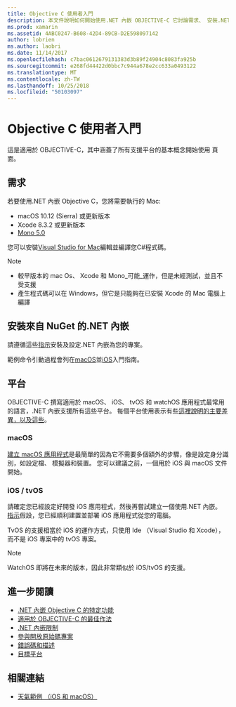 ```yaml
---
title: Objective C 使用者入門
description: 本文件說明如何開始使用.NET 內嵌 OBJECTIVE-C 它討論需求、 安裝.NET 內嵌從 NuGet 和支援的平台。
ms.prod: xamarin
ms.assetid: 4ABC0247-B608-42D4-89CB-D2E598097142
author: lobrien
ms.author: laobri
ms.date: 11/14/2017
ms.openlocfilehash: c7bac0612679131383d3b89f24904c8083fa925b
ms.sourcegitcommit: e268fd44422d0bbc7c944a678e2cc633a0493122
ms.translationtype: MT
ms.contentlocale: zh-TW
ms.lasthandoff: 10/25/2018
ms.locfileid: "50103097"
---
```

# <a name="getting-started-with-objective-c"></a>Objective C 使用者入門

這是適用於 OBJECTIVE-C，其中涵蓋了所有支援平台的基本概念開始使用 頁面。

## <a name="requirements"></a>需求

若要使用.NET 內嵌 Objective C，您將需要執行的 Mac:

* macOS 10.12 (Sierra) 或更新版本
* Xcode 8.3.2 或更新版本
* [Mono 5.0](http://www.mono-project.com/download/)

您可以安裝[Visual Studio for Mac](https://visualstudio.microsoft.com/vs/mac/)編輯並編譯您C#程式碼。

> [!NOTE]
> * 較早版本的 mac Os、 Xcode 和 Mono_可能_運作，但是未經測試，並且不受支援
> * 產生程式碼可以在 Windows，但它是只能夠在已安裝 Xcode 的 Mac 電腦上編譯

## <a name="installing-net-embedding-from-nuget"></a>安裝來自 NuGet 的.NET 內嵌

請遵循這些[指示](~/tools/dotnet-embedding/get-started/install/install.md)安裝及設定.NET 內嵌為您的專案。

範例命令引動過程會列在[macOS](~/tools/dotnet-embedding/get-started/objective-c/macos.md)並[iOS](~/tools/dotnet-embedding/get-started/objective-c/ios.md)入門指南。

## <a name="platforms"></a>平台

OBJECTIVE-C 撰寫適用於 macOS、 iOS、 tvOS 和 watchOS 應用程式最常用的語言，.NET 內嵌支援所有這些平台。 每個平台使用表示有些[這裡說明的主要差異，以及這些](~/tools/dotnet-embedding/objective-c/platforms.md)。

### <a name="macos"></a>macOS

[建立 macOS 應用程式](~/tools/dotnet-embedding/get-started/objective-c/macos.md)是最簡單的因為它不需要多個額外的步驟，像是設定身分識別，如設定檔、 模擬器和裝置。 您可以建議之前，一個用於 iOS 與 macOS 文件開始。

### <a name="ios--tvos"></a>iOS / tvOS

請確定您已經設定好開發 iOS 應用程式，然後再嘗試建立一個使用.NET 內嵌。 [指示](~/tools/dotnet-embedding/get-started/objective-c/ios.md)假設，您已經順利建置並部署 iOS 應用程式從您的電腦。

TvOS 的支援相當於 iOS 的運作方式，只使用 Ide （Visual Studio 和 Xcode），而不是 iOS 專案中的 tvOS 專案。

> [!NOTE]
> WatchOS 即將在未來的版本，因此非常類似於 iOS/tvOS 的支援。

## <a name="further-reading"></a>進一步閱讀

* [.NET 內嵌 Objective C 的特定功能](~/tools/dotnet-embedding/objective-c/index.md)
* [適用於 OBJECTIVE-C 的最佳作法](~/tools/dotnet-embedding/objective-c/best-practices.md)
* [.NET 內嵌限制](~/tools/dotnet-embedding/limitations.md)
* [參與開放原始碼專案](https://github.com/mono/Embeddinator-4000/blob/master/Contributing.md)
* [錯誤碼和描述](~/tools/dotnet-embedding/errors.md)
* [目標平台](~/tools/dotnet-embedding/objective-c/platforms.md)

## <a name="related-links"></a>相關連結

- [天氣範例 （iOS 和 macOS）](https://github.com/jamesmontemagno/embeddinator-weather)
